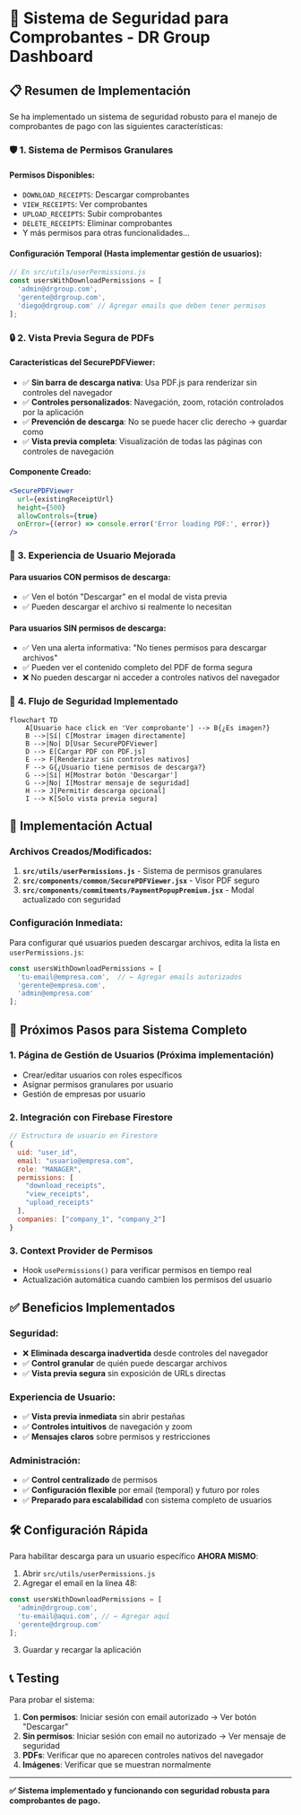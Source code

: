 # 🔐 Sistema de Seguridad para Comprobantes - DR Group Dashboard

## 📋 Resumen de Implementación

Se ha implementado un sistema de seguridad robusto para el manejo de comprobantes de pago con las siguientes características:

### 🛡️ **1. Sistema de Permisos Granulares**

#### **Permisos Disponibles:**
- `DOWNLOAD_RECEIPTS`: Descargar comprobantes
- `VIEW_RECEIPTS`: Ver comprobantes
- `UPLOAD_RECEIPTS`: Subir comprobantes
- `DELETE_RECEIPTS`: Eliminar comprobantes
- Y más permisos para otras funcionalidades...

#### **Configuración Temporal (Hasta implementar gestión de usuarios):**
```javascript
// En src/utils/userPermissions.js
const usersWithDownloadPermissions = [
  'admin@drgroup.com',
  'gerente@drgroup.com',
  'diego@drgroup.com' // Agregar emails que deben tener permisos
];
```

### 🔒 **2. Vista Previa Segura de PDFs**

#### **Características del SecurePDFViewer:**
- ✅ **Sin barra de descarga nativa**: Usa PDF.js para renderizar sin controles del navegador
- ✅ **Controles personalizados**: Navegación, zoom, rotación controlados por la aplicación
- ✅ **Prevención de descarga**: No se puede hacer clic derecho → guardar como
- ✅ **Vista previa completa**: Visualización de todas las páginas con controles de navegación

#### **Componente Creado:**
```jsx
<SecurePDFViewer 
  url={existingReceiptUrl}
  height={500}
  allowControls={true}
  onError={(error) => console.error('Error loading PDF:', error)}
/>
```

### 🎯 **3. Experiencia de Usuario Mejorada**

#### **Para usuarios CON permisos de descarga:**
- ✅ Ven el botón "Descargar" en el modal de vista previa
- ✅ Pueden descargar el archivo si realmente lo necesitan

#### **Para usuarios SIN permisos de descarga:**
- ✅ Ven una alerta informativa: "No tienes permisos para descargar archivos"
- ✅ Pueden ver el contenido completo del PDF de forma segura
- ❌ No pueden descargar ni acceder a controles nativos del navegador

### 📱 **4. Flujo de Seguridad Implementado**

```mermaid
flowchart TD
    A[Usuario hace click en 'Ver comprobante'] --> B{¿Es imagen?}
    B -->|Sí| C[Mostrar imagen directamente]
    B -->|No| D[Usar SecurePDFViewer]
    D --> E[Cargar PDF con PDF.js]
    E --> F[Renderizar sin controles nativos]
    F --> G{¿Usuario tiene permisos de descarga?}
    G -->|Sí| H[Mostrar botón 'Descargar']
    G -->|No| I[Mostrar mensaje de seguridad]
    H --> J[Permitir descarga opcional]
    I --> K[Solo vista previa segura]
```

## 🚀 **Implementación Actual**

### **Archivos Creados/Modificados:**

1. **`src/utils/userPermissions.js`** - Sistema de permisos granulares
2. **`src/components/common/SecurePDFViewer.jsx`** - Visor PDF seguro
3. **`src/components/commitments/PaymentPopupPremium.jsx`** - Modal actualizado con seguridad

### **Configuración Inmediata:**

Para configurar qué usuarios pueden descargar archivos, edita la lista en `userPermissions.js`:

```javascript
const usersWithDownloadPermissions = [
  'tu-email@empresa.com',  // ← Agregar emails autorizados
  'gerente@empresa.com',
  'admin@empresa.com'
];
```

## 🔄 **Próximos Pasos para Sistema Completo**

### **1. Página de Gestión de Usuarios** (Próxima implementación)
- Crear/editar usuarios con roles específicos
- Asignar permisos granulares por usuario
- Gestión de empresas por usuario

### **2. Integración con Firebase Firestore**
```javascript
// Estructura de usuario en Firestore
{
  uid: "user_id",
  email: "usuario@empresa.com",
  role: "MANAGER",
  permissions: [
    "download_receipts",
    "view_receipts",
    "upload_receipts"
  ],
  companies: ["company_1", "company_2"]
}
```

### **3. Context Provider de Permisos**
- Hook `usePermissions()` para verificar permisos en tiempo real
- Actualización automática cuando cambien los permisos del usuario

## ✅ **Beneficios Implementados**

### **Seguridad:**
- ❌ **Eliminada descarga inadvertida** desde controles del navegador
- ✅ **Control granular** de quién puede descargar archivos
- ✅ **Vista previa segura** sin exposición de URLs directas

### **Experiencia de Usuario:**
- ✅ **Vista previa inmediata** sin abrir pestañas
- ✅ **Controles intuitivos** de navegación y zoom
- ✅ **Mensajes claros** sobre permisos y restricciones

### **Administración:**
- ✅ **Control centralizado** de permisos
- ✅ **Configuración flexible** por email (temporal) y futuro por roles
- ✅ **Preparado para escalabilidad** con sistema completo de usuarios

## 🛠️ **Configuración Rápida**

Para habilitar descarga para un usuario específico **AHORA MISMO**:

1. Abrir `src/utils/userPermissions.js`
2. Agregar el email en la línea 48:
```javascript
const usersWithDownloadPermissions = [
  'admin@drgroup.com',
  'tu-email@aqui.com', // ← Agregar aquí
  'gerente@drgroup.com'
];
```
3. Guardar y recargar la aplicación

## 📞 **Testing**

Para probar el sistema:
1. **Con permisos**: Iniciar sesión con email autorizado → Ver botón "Descargar"
2. **Sin permisos**: Iniciar sesión con email no autorizado → Ver mensaje de seguridad
3. **PDFs**: Verificar que no aparecen controles nativos del navegador
4. **Imágenes**: Verificar que se muestran normalmente

---

**✅ Sistema implementado y funcionando con seguridad robusta para comprobantes de pago.**
